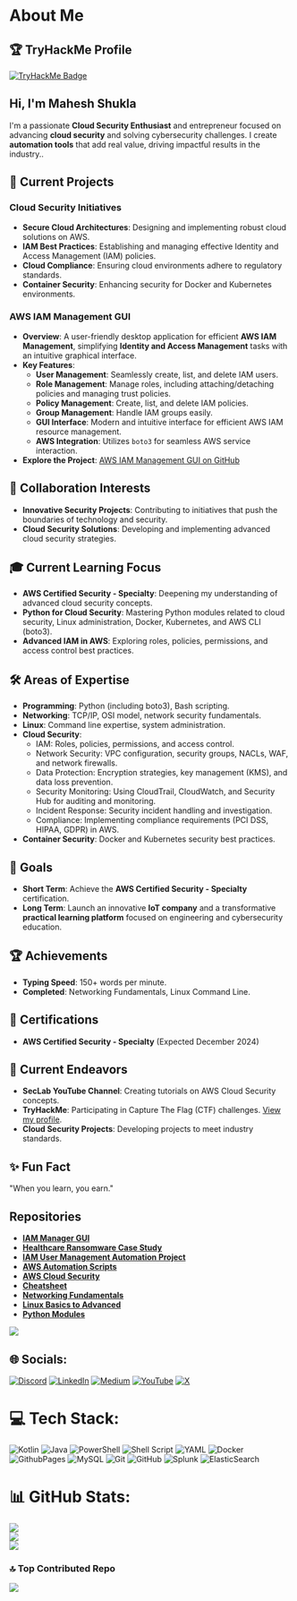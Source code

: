 # About Me

## 🏆 TryHackMe Profile

[![TryHackMe Badge](https://tryhackme-badges.s3.amazonaws.com/JailBreaker.png)](https://tryhackme.com/p/JailBreaker)

## Hi, I'm Mahesh Shukla

I'm a passionate **Cloud Security Enthusiast** and entrepreneur focused on advancing **cloud security** and solving cybersecurity challenges. I create **automation tools** that add real value, driving impactful results in the industry..

## 🚀 Current Projects

### Cloud Security Initiatives

- **Secure Cloud Architectures**: Designing and implementing robust cloud solutions on AWS.
- **IAM Best Practices**: Establishing and managing effective Identity and Access Management (IAM) policies.
- **Cloud Compliance**: Ensuring cloud environments adhere to regulatory standards.
- **Container Security**: Enhancing security for Docker and Kubernetes environments.

### AWS IAM Management GUI

- **Overview**: A user-friendly desktop application for efficient **AWS IAM Management**, simplifying **Identity and Access Management** tasks with an intuitive graphical interface.
- **Key Features**:
    - **User Management**: Seamlessly create, list, and delete IAM users.
    - **Role Management**: Manage roles, including attaching/detaching policies and managing trust policies.
    - **Policy Management**: Create, list, and delete IAM policies.
    - **Group Management**: Handle IAM groups easily.
    - **GUI Interface**: Modern and intuitive interface for efficient AWS IAM resource management.
    - **AWS Integration**: Utilizes `boto3` for seamless AWS service interaction.
- **Explore the Project**: [AWS IAM Management GUI on GitHub](https://github.com/MaheshShukla1/AWS-IAM-Management-GUI)

## 🤝 Collaboration Interests

- **Innovative Security Projects**: Contributing to initiatives that push the boundaries of technology and security.
- **Cloud Security Solutions**: Developing and implementing advanced cloud security strategies.

## 🎓 Current Learning Focus

- **AWS Certified Security - Specialty**: Deepening my understanding of advanced cloud security concepts.
- **Python for Cloud Security**: Mastering Python modules related to cloud security, Linux administration, Docker, Kubernetes, and AWS CLI (boto3).
- **Advanced IAM in AWS**: Exploring roles, policies, permissions, and access control best practices.

## 🛠️ Areas of Expertise

- **Programming**: Python (including boto3), Bash scripting.
- **Networking**: TCP/IP, OSI model, network security fundamentals.
- **Linux**: Command line expertise, system administration.
- **Cloud Security**:
    - IAM: Roles, policies, permissions, and access control.
    - Network Security: VPC configuration, security groups, NACLs, WAF, and network firewalls.
    - Data Protection: Encryption strategies, key management (KMS), and data loss prevention.
    - Security Monitoring: Using CloudTrail, CloudWatch, and Security Hub for auditing and monitoring.
    - Incident Response: Security incident handling and investigation.
    - Compliance: Implementing compliance requirements (PCI DSS, HIPAA, GDPR) in AWS.
- **Container Security**: Docker and Kubernetes security best practices.

## 🎯 Goals

- **Short Term**: Achieve the **AWS Certified Security - Specialty** certification.
- **Long Term**: Launch an innovative **IoT company** and a transformative **practical learning platform** focused on engineering and cybersecurity education.

## 🏆 Achievements

- **Typing Speed**: 150+ words per minute.
- **Completed**: Networking Fundamentals, Linux Command Line.

## 📜 Certifications

- **AWS Certified Security - Specialty** (Expected December 2024)

## 🌱 Current Endeavors

- **SecLab YouTube Channel**: Creating tutorials on AWS Cloud Security concepts.
- **TryHackMe**: Participating in Capture The Flag (CTF) challenges. [View my profile](https://tryhackme.com).
- **Cloud Security Projects**: Developing projects to meet industry standards.

## ✨ Fun Fact
"When you learn, you earn."

## Repositories

- [**IAM Manager GUI**](https://github.com/MaheshShukla1/IAM-Manager-GUI)
- [**Healthcare Ransomware Case Study**](https://github.com/MaheshShukla1/Healthcare-Ransomware-Case-Study)
- [**IAM User Management Automation Project**](https://github.com/MaheshShukla1/iam-user-management-automation)
- [**AWS Automation Scripts**](https://github.com/MaheshShukla1/aws-iam-automation-scripts)
- [**AWS Cloud Security**](https://github.com/MaheshShukla1/Aws-cloud-security)
- [**Cheatsheet**](https://github.com/MaheshShukla1/Cheatsheet)
- [**Networking Fundamentals**](https://github.com/MaheshShukla1/Networking_Notes_2024)
- [**Linux Basics to Advanced**](https://github.com/MaheshShukla1/Linux-Basics-To-Advanced)
- [**Python Modules**](https://github.com/MaheshShukla1/Python-SOC-Security-notes)
  
[![](https://visitcount.itsvg.in/api?id=MaheshShukla1&label=Active&pretty=true)](https://visitcount.itsvg.in)

## 🌐 Socials:
[![Discord](https://img.shields.io/badge/Discord-%237289DA.svg?logo=discord&logoColor=white)](https://discord.gg/unnfwjw2sR) [![LinkedIn](https://img.shields.io/badge/LinkedIn-%230077B5.svg?logo=linkedin&logoColor=white)](https://www.linkedin.com/in/maheshshukla01/) [![Medium](https://img.shields.io/badge/Medium-12100E?logo=medium&logoColor=white)](https://medium.com/@Mahesh_Shukla) [![YouTube](https://img.shields.io/badge/YouTube-%23FF0000.svg?logo=YouTube&logoColor=white)](https://www.youtube.com/channel/UCa_oZ3SJu1z24ZRkOpLbc7Q) [![X](https://img.shields.io/badge/X-black.svg?logo=X&logoColor=white)](https://x.com/Maheshshukla011)

# 💻 Tech Stack:
![Kotlin](https://img.shields.io/badge/kotlin-%237F52FF.svg?style=plastic&logo=kotlin&logoColor=white) ![Java](https://img.shields.io/badge/java-%23ED8B00.svg?style=plastic&logo=openjdk&logoColor=white) ![PowerShell](https://img.shields.io/badge/PowerShell-%235391FE.svg?style=plastic&logo=powershell&logoColor=white) ![Shell Script](https://img.shields.io/badge/shell_script-%23121011.svg?style=plastic&logo=gnu-bash&logoColor=white) ![YAML](https://img.shields.io/badge/yaml-%23ffffff.svg?style=plastic&logo=yaml&logoColor=151515) ![Docker](https://img.shields.io/badge/docker-%230db7ed.svg?style=plastic&logo=docker&logoColor=white) ![GithubPages](https://img.shields.io/badge/github%20pages-121013?style=plastic&logo=github&logoColor=white) ![MySQL](https://img.shields.io/badge/mysql-4479A1.svg?style=plastic&logo=mysql&logoColor=white) ![Git](https://img.shields.io/badge/git-%23F05033.svg?style=plastic&logo=git&logoColor=white) ![GitHub](https://img.shields.io/badge/github-%23121011.svg?style=plastic&logo=github&logoColor=white) ![Splunk](https://img.shields.io/badge/splunk-%23000000.svg?style=plastic&logo=splunk&logoColor=white) ![ElasticSearch](https://img.shields.io/badge/-ElasticSearch-005571?style=plastic&logo=elasticsearch)

# 📊 GitHub Stats:
![](https://github-readme-stats.vercel.app/api?username=MaheshShukla1&theme=dark&hide_border=true&include_all_commits=true&count_private=true)<br/>
![](https://github-readme-streak-stats.herokuapp.com/?user=MaheshShukla1&theme=dark&hide_border=true)<br/>
![](https://github-readme-stats.vercel.app/api/top-langs/?username=MaheshShukla1&theme=dark&hide_border=true&layout=compact)

### 🔝 Top Contributed Repo
![](https://github-contributor-stats.vercel.app/api?username=MaheshShukla1&limit=5&theme=dark&combine_all_yearly_contributions=true)


